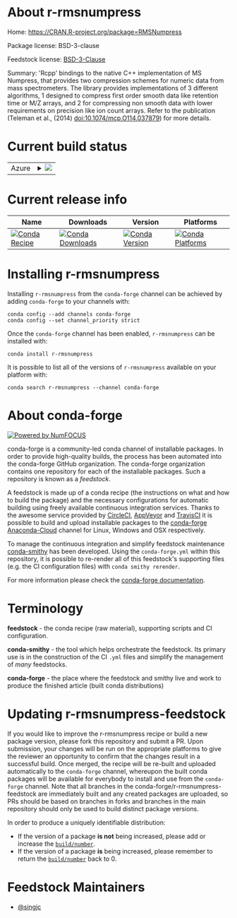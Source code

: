 About r-rmsnumpress
===================

Home: https://CRAN.R-project.org/package=RMSNumpress

Package license: BSD-3-clause

Feedstock license: [BSD-3-Clause](https://github.com/conda-forge/r-rmsnumpress-feedstock/blob/master/LICENSE.txt)

Summary: 'Rcpp' bindings to the native C++ implementation of MS Numpress, that provides two compression schemes for numeric data from mass spectrometers. The library provides implementations of 3 different algorithms, 1 designed to compress first order smooth data like retention time or M/Z arrays, and 2 for compressing non smooth data with lower requirements on precision like ion count arrays. Refer to the publication (Teleman et al., (2014) <doi:10.1074/mcp.O114.037879>) for more details.

Current build status
====================


<table>
    
  <tr>
    <td>Azure</td>
    <td>
      <details>
        <summary>
          <a href="https://dev.azure.com/conda-forge/feedstock-builds/_build/latest?definitionId=11983&branchName=master">
            <img src="https://dev.azure.com/conda-forge/feedstock-builds/_apis/build/status/r-rmsnumpress-feedstock?branchName=master">
          </a>
        </summary>
        <table>
          <thead><tr><th>Variant</th><th>Status</th></tr></thead>
          <tbody><tr>
              <td>linux_64_r_base4.0</td>
              <td>
                <a href="https://dev.azure.com/conda-forge/feedstock-builds/_build/latest?definitionId=11983&branchName=master">
                  <img src="https://dev.azure.com/conda-forge/feedstock-builds/_apis/build/status/r-rmsnumpress-feedstock?branchName=master&jobName=linux&configuration=linux_64_r_base4.0" alt="variant">
                </a>
              </td>
            </tr><tr>
              <td>linux_64_r_base4.1</td>
              <td>
                <a href="https://dev.azure.com/conda-forge/feedstock-builds/_build/latest?definitionId=11983&branchName=master">
                  <img src="https://dev.azure.com/conda-forge/feedstock-builds/_apis/build/status/r-rmsnumpress-feedstock?branchName=master&jobName=linux&configuration=linux_64_r_base4.1" alt="variant">
                </a>
              </td>
            </tr><tr>
              <td>osx_64_r_base4.0</td>
              <td>
                <a href="https://dev.azure.com/conda-forge/feedstock-builds/_build/latest?definitionId=11983&branchName=master">
                  <img src="https://dev.azure.com/conda-forge/feedstock-builds/_apis/build/status/r-rmsnumpress-feedstock?branchName=master&jobName=osx&configuration=osx_64_r_base4.0" alt="variant">
                </a>
              </td>
            </tr><tr>
              <td>osx_64_r_base4.1</td>
              <td>
                <a href="https://dev.azure.com/conda-forge/feedstock-builds/_build/latest?definitionId=11983&branchName=master">
                  <img src="https://dev.azure.com/conda-forge/feedstock-builds/_apis/build/status/r-rmsnumpress-feedstock?branchName=master&jobName=osx&configuration=osx_64_r_base4.1" alt="variant">
                </a>
              </td>
            </tr><tr>
              <td>win_64_r_base4.0</td>
              <td>
                <a href="https://dev.azure.com/conda-forge/feedstock-builds/_build/latest?definitionId=11983&branchName=master">
                  <img src="https://dev.azure.com/conda-forge/feedstock-builds/_apis/build/status/r-rmsnumpress-feedstock?branchName=master&jobName=win&configuration=win_64_r_base4.0" alt="variant">
                </a>
              </td>
            </tr><tr>
              <td>win_64_r_base4.1</td>
              <td>
                <a href="https://dev.azure.com/conda-forge/feedstock-builds/_build/latest?definitionId=11983&branchName=master">
                  <img src="https://dev.azure.com/conda-forge/feedstock-builds/_apis/build/status/r-rmsnumpress-feedstock?branchName=master&jobName=win&configuration=win_64_r_base4.1" alt="variant">
                </a>
              </td>
            </tr>
          </tbody>
        </table>
      </details>
    </td>
  </tr>
</table>

Current release info
====================

| Name | Downloads | Version | Platforms |
| --- | --- | --- | --- |
| [![Conda Recipe](https://img.shields.io/badge/recipe-r--rmsnumpress-green.svg)](https://anaconda.org/conda-forge/r-rmsnumpress) | [![Conda Downloads](https://img.shields.io/conda/dn/conda-forge/r-rmsnumpress.svg)](https://anaconda.org/conda-forge/r-rmsnumpress) | [![Conda Version](https://img.shields.io/conda/vn/conda-forge/r-rmsnumpress.svg)](https://anaconda.org/conda-forge/r-rmsnumpress) | [![Conda Platforms](https://img.shields.io/conda/pn/conda-forge/r-rmsnumpress.svg)](https://anaconda.org/conda-forge/r-rmsnumpress) |

Installing r-rmsnumpress
========================

Installing `r-rmsnumpress` from the `conda-forge` channel can be achieved by adding `conda-forge` to your channels with:

```
conda config --add channels conda-forge
conda config --set channel_priority strict
```

Once the `conda-forge` channel has been enabled, `r-rmsnumpress` can be installed with:

```
conda install r-rmsnumpress
```

It is possible to list all of the versions of `r-rmsnumpress` available on your platform with:

```
conda search r-rmsnumpress --channel conda-forge
```


About conda-forge
=================

[![Powered by NumFOCUS](https://img.shields.io/badge/powered%20by-NumFOCUS-orange.svg?style=flat&colorA=E1523D&colorB=007D8A)](http://numfocus.org)

conda-forge is a community-led conda channel of installable packages.
In order to provide high-quality builds, the process has been automated into the
conda-forge GitHub organization. The conda-forge organization contains one repository
for each of the installable packages. Such a repository is known as a *feedstock*.

A feedstock is made up of a conda recipe (the instructions on what and how to build
the package) and the necessary configurations for automatic building using freely
available continuous integration services. Thanks to the awesome service provided by
[CircleCI](https://circleci.com/), [AppVeyor](https://www.appveyor.com/)
and [TravisCI](https://travis-ci.com/) it is possible to build and upload installable
packages to the [conda-forge](https://anaconda.org/conda-forge)
[Anaconda-Cloud](https://anaconda.org/) channel for Linux, Windows and OSX respectively.

To manage the continuous integration and simplify feedstock maintenance
[conda-smithy](https://github.com/conda-forge/conda-smithy) has been developed.
Using the ``conda-forge.yml`` within this repository, it is possible to re-render all of
this feedstock's supporting files (e.g. the CI configuration files) with ``conda smithy rerender``.

For more information please check the [conda-forge documentation](https://conda-forge.org/docs/).

Terminology
===========

**feedstock** - the conda recipe (raw material), supporting scripts and CI configuration.

**conda-smithy** - the tool which helps orchestrate the feedstock.
                   Its primary use is in the construction of the CI ``.yml`` files
                   and simplify the management of *many* feedstocks.

**conda-forge** - the place where the feedstock and smithy live and work to
                  produce the finished article (built conda distributions)


Updating r-rmsnumpress-feedstock
================================

If you would like to improve the r-rmsnumpress recipe or build a new
package version, please fork this repository and submit a PR. Upon submission,
your changes will be run on the appropriate platforms to give the reviewer an
opportunity to confirm that the changes result in a successful build. Once
merged, the recipe will be re-built and uploaded automatically to the
`conda-forge` channel, whereupon the built conda packages will be available for
everybody to install and use from the `conda-forge` channel.
Note that all branches in the conda-forge/r-rmsnumpress-feedstock are
immediately built and any created packages are uploaded, so PRs should be based
on branches in forks and branches in the main repository should only be used to
build distinct package versions.

In order to produce a uniquely identifiable distribution:
 * If the version of a package **is not** being increased, please add or increase
   the [``build/number``](https://docs.conda.io/projects/conda-build/en/latest/resources/define-metadata.html#build-number-and-string).
 * If the version of a package **is** being increased, please remember to return
   the [``build/number``](https://docs.conda.io/projects/conda-build/en/latest/resources/define-metadata.html#build-number-and-string)
   back to 0.

Feedstock Maintainers
=====================

* [@singjc](https://github.com/singjc/)

